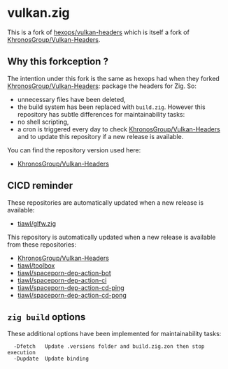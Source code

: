 # vulkan.zig

This is a fork of [hexops/vulkan-headers](https://github.com/hexops/vulkan-headers) which is itself a fork of [KhronosGroup/Vulkan-Headers](https://github.com/KhronosGroup/Vulkan-Headers).

## Why this forkception ?

The intention under this fork is the same as hexops had when they forked [KhronosGroup/Vulkan-Headers](https://github.com/KhronosGroup/Vulkan-Headers): package the headers for Zig. So:
* unnecessary files have been deleted,
* the build system has been replaced with `build.zig`.
However this repository has subtle differences for maintainability tasks:
* no shell scripting,
* a cron is triggered every day to check [KhronosGroup/Vulkan-Headers](https://github.com/KhronosGroup/Vulkan-Headers) and to update this repository if a new release is available.

You can find the repository version used here:
* [KhronosGroup/Vulkan-Headers](https://github.com/tiawl/vulkan.zig/blob/trunk/.versions/vulkan)

## CICD reminder

These repositories are automatically updated when a new release is available:
* [tiawl/glfw.zig](https://github.com/tiawl/glfw.zig)

This repository is automatically updated when a new release is available from these repositories:
* [KhronosGroup/Vulkan-Headers](https://github.com/KhronosGroup/Vulkan-Headers)
* [tiawl/toolbox](https://github.com/tiawl/toolbox)
* [tiawl/spaceporn-dep-action-bot](https://github.com/tiawl/spaceporn-dep-action-bot)
* [tiawl/spaceporn-dep-action-ci](https://github.com/tiawl/spaceporn-dep-action-ci)
* [tiawl/spaceporn-dep-action-cd-ping](https://github.com/tiawl/spaceporn-dep-action-cd-ping)
* [tiawl/spaceporn-dep-action-cd-pong](https://github.com/tiawl/spaceporn-dep-action-cd-pong)

## `zig build` options

These additional options have been implemented for maintainability tasks:
```
  -Dfetch   Update .versions folder and build.zig.zon then stop execution
  -Dupdate  Update binding
```
